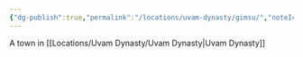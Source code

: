 ```yaml
---
{"dg-publish":true,"permalink":"/locations/uvam-dynasty/gimsu/","noteIcon":""}
---
```


A town in [[Locations/Uvam Dynasty/Uvam Dynasty\|Uvam Dynasty]]